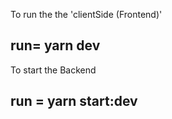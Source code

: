 

To run the the 'clientSide (Frontend)' 
## run= yarn dev

To start the Backend

## run = yarn start:dev